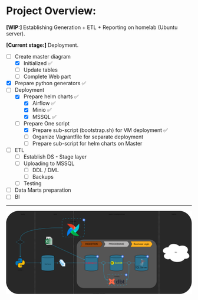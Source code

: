# Project Overview:

<b> [WIP:] </b> Establishing Generation + ETL + Reporting on homelab (Ubuntu server).

<b> [Current stage:] </b> Deployment.

- [ ] Create master diagram
	- [x] Initialized ✅ 
	- [ ] Update tables
	- [ ] Complete Web part
- [x] Prepare python generators ✅ 
- [ ] Deployment
	- [x] Prepare helm charts ✅ 
		- [x] Airflow ✅ 
		- [x] Minio ✅ 
		- [x] MSSQL ✅ 
	- [ ] Prepare One script
		- [x] Prepare sub-script (bootstrap.sh) for VM deployment ✅ 
		- [ ] Organize Vagrantfile for separate deployment
		- [ ] Prepare sub-script for helm charts on Master
- [ ] ETL
	* [ ] Establish DS - Stage layer
	* [ ] Uploading to MSSQL
		* [ ] DDL / DML
		* [ ] Backups
	* [ ] Testing
- [ ] Data Marts preparation
- [ ] BI
---

<p align="center">
  <img src="https://github.com/AntonMiniazev/ampere_project/blob/master/project_images/high_level_structure.svg" />
</p>
